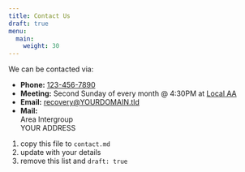 ```yaml
---
title: Contact Us
draft: true
menu:
  main:
    weight: 30
---
```


We can be contacted via:

- **Phone:** <a href="tel:123-456-7890">123-456-7890</a>
- **Meeting:** Second Sunday of every month @ 4:30PM at [Local AA](/meetings/localaa/)
- **Email:** recovery@YOURDOMAIN.tld
- **Mail:**\
  Area Intergroup\
  YOUR
  ADDRESS

1. copy this file to ``contact.md``
2. update with your details
3. remove this list and ``draft: true``
